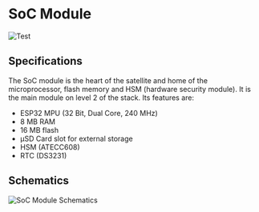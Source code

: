 # SoC Module

![Test](../generated/3d/soc-module-3D_top.png)

## Specifications

The SoC module is the heart of the satellite and home of the microprocessor, flash memory and HSM (hardware security module). It is the main module on level 2 of the stack. Its features are:

* ESP32 MPU (32 Bit, Dual Core, 240 MHz)
* 8 MB RAM
* 16 MB flash
* µSD Card slot for external storage
* HSM (ATECC608)
* RTC (DS3231)

## Schematics

![SoC Module Schematics](../generated/schematics/soc-module-schematic.svg)
